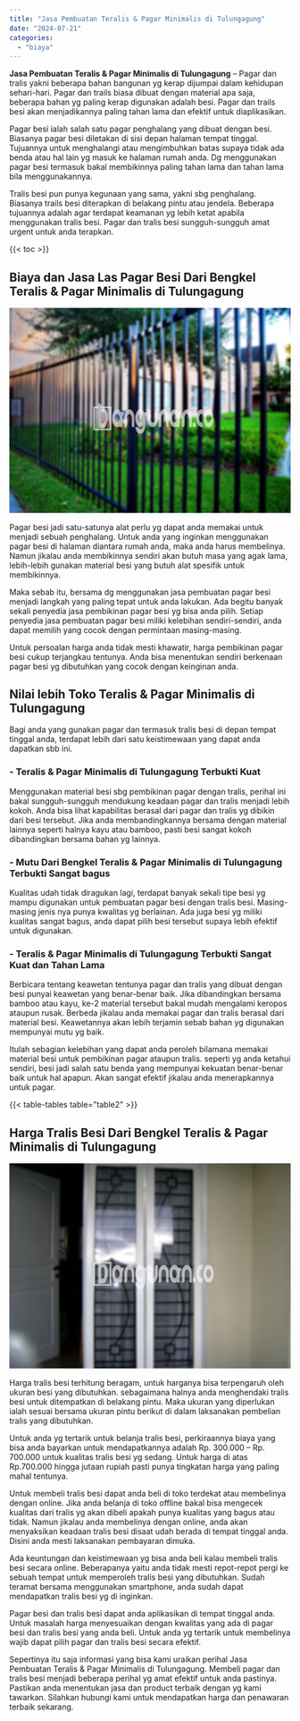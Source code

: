 ```yaml
---
title: "Jasa Pembuatan Teralis & Pagar Minimalis di Tulungagung"
date: "2024-07-21"
categories: 
  - "biaya"
---
```


**Jasa Pembuatan Teralis & Pagar Minimalis di Tulungagung** – Pagar dan tralis yakni beberapa bahan bangunan yg kerap dijumpai dalam kehidupan sehari-hari. Pagar dan trails biasa dibuat dengan material apa saja, beberapa bahan yg paling kerap digunakan adalah besi. Pagar dan trails besi akan menjadikannya paling tahan lama dan efektif untuk diaplikasikan.

Pagar besi ialah salah satu pagar penghalang yang dibuat dengan besi. Biasanya pagar besi diletakan di sisi depan halaman tempat tinggal. Tujuannya untuk menghalangi atau mengimbuhkan batas supaya tidak ada benda atau hal lain yg masuk ke halaman rumah anda. Dg menggunakan pagar besi termasuk bakal membikinnya paling tahan lama dan tahan lama bila menggunakannya.

Tralis besi pun punya kegunaan yang sama, yakni sbg penghalang. Biasanya trails besi diterapkan di belakang pintu atau jendela. Beberapa tujuannya adalah agar terdapat keamanan yg lebih ketat apabila menggunakan tralis besi. Pagar dan tralis besi sungguh-sungguh amat urgent untuk anda terapkan.

{{< toc >}}

## Biaya dan Jasa Las Pagar Besi Dari Bengkel Teralis & Pagar Minimalis di Tulungagung

![Jasa Pembuatan Teralis & Pagar Minimalis di Tulungagung](/images/pagar-minimalis-murah-48.png)

Pagar besi jadi satu-satunya alat perlu yg dapat anda memakai untuk menjadi sebuah penghalang. Untuk anda yang inginkan menggunakan pagar besi di halaman diantara rumah anda, maka anda harus membelinya. Namun jikalau anda membikinnya sendiri akan butuh masa yang agak lama, lebih-lebih gunakan material besi yang butuh alat spesifik untuk membikinnya.

Maka sebab itu, bersama dg menggunakan jasa pembuatan pagar besi menjadi langkah yang paling tepat untuk anda lakukan. Ada begitu banyak sekali penyedia jasa pembikinan pagar besi yg bisa anda pilih. Setiap penyedia jasa pembuatan pagar besi miliki kelebihan sendiri-sendiri, anda dapat memilih yang cocok dengan permintaan masing-masing.

Untuk persoalan harga anda tidak mesti khawatir, harga pembikinan pagar besi cukup terjangkau tentunya. Anda bisa menentukan sendiri berkenaan pagar besi yg dibutuhkan yang cocok dengan keinginan anda.

## Nilai lebih Toko Teralis & Pagar Minimalis di Tulungagung

Bagi anda yang gunakan pagar dan termasuk tralis besi di depan tempat tinggal anda, terdapat lebih dari satu keistimewaan yang dapat anda dapatkan sbb ini.

### \- Teralis & Pagar Minimalis di Tulungagung Terbukti Kuat

Menggunakan material besi sbg pembikinan pagar dengan tralis, perihal ini bakal sungguh-sungguh mendukung keadaan pagar dan tralis menjadi lebih kokoh. Anda bisa lihat kapabilitas berasal dari pagar dan tralis yg dibikin dari besi tersebut. Jika anda membandingkannya bersama dengan material lainnya seperti halnya kayu atau bamboo, pasti besi sangat kokoh dibandingkan bersama bahan yg lainnya.

### \- Mutu Dari Bengkel Teralis & Pagar Minimalis di Tulungagung Terbukti Sangat bagus

Kualitas udah tidak diragukan lagi, terdapat banyak sekali tipe besi yg mampu digunakan untuk pembuatan pagar besi dengan tralis besi. Masing-masing jenis nya punya kwalitas yg berlainan. Ada juga besi yg miliki kualitas sangat bagus, anda dapat pilih besi tersebut supaya lebih efektif untuk digunakan.

### \- Teralis & Pagar Minimalis di Tulungagung Terbukti Sangat Kuat dan Tahan Lama

Berbicara tentang keawetan tentunya pagar dan tralis yang dibuat dengan besi punyai keawetan yang benar-benar baik. Jika dibandingkan bersama bamboo atau kayu, ke-2 material tersebut bakal mudah mengalami keropos ataupun rusak. Berbeda jikalau anda memakai pagar dan tralis berasal dari material besi. Keawetannya akan lebih terjamin sebab bahan yg digunakan mempunyai mutu yg baik.

Itulah sebagian kelebihan yang dapat anda peroleh bilamana memakai material besi untuk pembikinan pagar ataupun tralis. seperti yg anda ketahui sendiri, besi jadi salah satu benda yang mempunyai kekuatan benar-benar baik untuk hal apapun. Akan sangat efektif jikalau anda menerapkannya untuk pagar.

{{< table-tables table="table2" >}}

## Harga Tralis Besi Dari Bengkel Teralis & Pagar Minimalis di Tulungagung

![Jasa Pembuatan Teralis & Pagar Minimalis di Tulungagung](/images/teralis-minimalis-murah-03.png)

Harga tralis besi terhitung beragam, untuk harganya bisa terpengaruh oleh ukuran besi yang dibutuhkan. sebagaimana halnya anda menghendaki tralis besi untuk ditempatkan di belakang pintu. Maka ukuran yang diperlukan ialah sesuai bersama ukuran pintu berikut di dalam laksanakan pembelian tralis yang dibutuhkan.

Untuk anda yg tertarik untuk belanja tralis besi, perkiraannya biaya yang bisa anda bayarkan untuk mendapatkannya adalah Rp. 300.000 – Rp. 700.000 untuk kualitas tralis besi yg sedang. Untuk harga di atas Rp.700.000 hingga jutaan rupiah pasti punya tingkatan harga yang paling mahal tentunya.

Untuk membeli tralis besi dapat anda beli di toko terdekat atau membelinya dengan online. Jika anda belanja di toko offline bakal bisa mengecek kualitas dari tralis yg akan dibeli apakah punya kualitas yang bagus atau tidak. Namun jikalau anda membelinya dengan online, anda akan menyaksikan keadaan tralis besi disaat udah berada di tempat tinggal anda. Disini anda mesti laksanakan pembayaran dimuka.

Ada keuntungan dan keistimewaan yg bisa anda beli kalau membeli tralis besi secara online. Beberapanya yaitu anda tidak mesti repot-repot pergi ke sebuah tempat untuk memperoleh tralis besi yang dibutuhkan. Sudah teramat bersama menggunakan smartphone, anda sudah dapat mendapatkan tralis besi yg di inginkan.

Pagar besi dan tralis besi dapat anda aplikasikan di tempat tinggal anda. Untuk masalah harga menyesuaikan dengan kwalitas yang ada di pagar besi dan tralis besi yang anda beli. Untuk anda yg tertarik untuk membelinya wajib dapat pilih pagar dan tralis besi secara efektif.

Sepertinya itu saja informasi yang bisa kami uraikan perihal Jasa Pembuatan Teralis & Pagar Minimalis di Tulungagung. Membeli pagar dan tralis besi menjadi beberapa perihal yg amat efektif untuk anda pastinya. Pastikan anda menentukan jasa dan product terbaik dengan yg kami tawarkan. Silahkan hubungi kami untuk mendapatkan harga dan penawaran terbaik sekarang.
